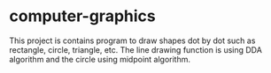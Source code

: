 # computer-graphics
This project is contains program to draw shapes dot by dot such as rectangle, circle, triangle, etc. The line drawing function is using DDA algorithm and the circle using midpoint algorithm.
